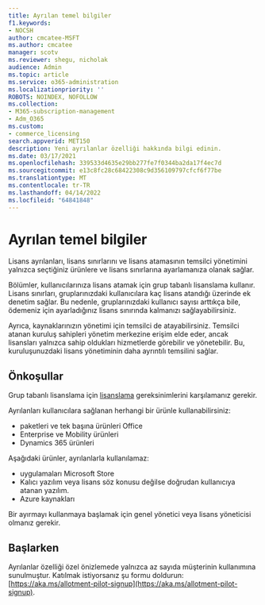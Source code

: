 ```yaml
---
title: Ayrılan temel bilgiler
f1.keywords:
- NOCSH
author: cmcatee-MSFT
ms.author: cmcatee
manager: scotv
ms.reviewer: shegu, nicholak
audience: Admin
ms.topic: article
ms.service: o365-administration
ms.localizationpriority: ''
ROBOTS: NOINDEX, NOFOLLOW
ms.collection:
- M365-subscription-management
- Adm_O365
ms.custom:
- commerce_licensing
search.appverid: MET150
description: Yeni ayrılanlar özelliği hakkında bilgi edinin.
ms.date: 03/17/2021
ms.openlocfilehash: 339533d4635e29bb277fe7f0344ba2da17f4ec7d
ms.sourcegitcommit: e13c8fc28c68422308c9d356109797cfcf6f77be
ms.translationtype: MT
ms.contentlocale: tr-TR
ms.lasthandoff: 04/14/2022
ms.locfileid: "64841848"
---
```

# <a name="allotment-basics"></a>Ayrılan temel bilgiler

Lisans ayrılanları, lisans sınırlarını ve lisans atamasının temsilci yönetimini yalnızca seçtiğiniz ürünlere ve lisans sınırlarına ayarlamanıza olanak sağlar.

Bölümler, kullanıcılarınıza lisans atamak için grup tabanlı lisanslama kullanır. Lisans sınırları, gruplarınızdaki kullanıcılara kaç lisans atandığı üzerinde ek denetim sağlar. Bu nedenle, gruplarınızdaki kullanıcı sayısı arttıkça bile, ödemeniz için ayarladığınız lisans sınırında kalmanızı sağlayabilirsiniz.

Ayrıca, kaynaklarınızın yönetimi için temsilci de atayabilirsiniz. Temsilci atanan kuruluş sahipleri yönetim merkezine erişim elde eder, ancak lisansları yalnızca sahip oldukları hizmetlerde görebilir ve yönetebilir. Bu, kuruluşunuzdaki lisans yönetiminin daha ayrıntılı temsilini sağlar.

## <a name="prerequisites"></a>Önkoşullar

Grup tabanlı lisanslama için [lisanslama](/azure/active-directory/fundamentals/active-directory-licensing-whatis-azure-portal#licensing-requirements) gereksinimlerini karşılamanız gerekir.

Ayrılanları kullanıcılara sağlanan herhangi bir ürünle kullanabilirsiniz:

- paketleri ve tek başına ürünleri Office
- Enterprise ve Mobility ürünleri
- Dynamics 365 ürünleri

Aşağıdaki ürünler, ayrılanlarla kullanılamaz:

- uygulamaları Microsoft Store
- Kalıcı yazılım veya lisans söz konusu değilse doğrudan kullanıcıya atanan yazılım.
- Azure kaynakları

Bir ayırmayı kullanmaya başlamak için genel yönetici veya lisans yöneticisi olmanız gerekir.

## <a name="getting-started"></a>Başlarken

Ayrılanlar özelliği özel önizlemede yalnızca az sayıda müşterinin kullanımına sunulmuştur. Katılmak istiyorsanız şu formu doldurun: [https://aka.ms/allotment-pilot-signup](https://aka.ms/allotment-pilot-signup).